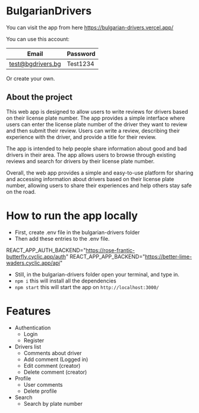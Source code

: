 # BulgarianDrivers
You can visit the app from here https://bulgarian-drivers.vercel.app/

You can use this account:

| Email | Password |
| ----------- | ----------- |
| test@bgdrivers.bg | Test1234 |

Or create your own.

## About the project
This web app is designed to allow users to write reviews for drivers based on their license plate number. The app provides a simple interface where users can enter the license plate number of the driver they want to review and then submit their review. Users can write a review, describing their experience with the driver, and provide a title for their review.

The app is intended to help people share information about good and bad drivers in their area. The app allows users to browse through existing reviews and search for drivers by their license plate number. 

Overall, the web app provides a simple and easy-to-use platform for sharing and accessing information about drivers based on their license plate number, allowing users to share their experiences and help others stay safe on the road.

# How to run the app locally
- First, create .env file in the bulgarian-drivers folder
- Then add these entries to the .env file.

REACT_APP_AUTH_BACKEND="https://rose-frantic-butterfly.cyclic.app/auth"
REACT_APP_APP_BACKEND="https://better-lime-waders.cyclic.app/api"

- Still, in the bulgarian-drivers folder open your terminal, and type in.
- `npm i` this will install all the dependencies
- `npm start` this will start the app on `http://localhost:3000/`

# Features
- Authentication
  - Login
  - Register
- Drivers list
  - Comments about driver
  - Add comment (Logged in)
  - Edit comment (creator)
  - Delete comment (creator)
- Profile
  - User comments
  - Delete profile
- Search
  - Search by plate number

